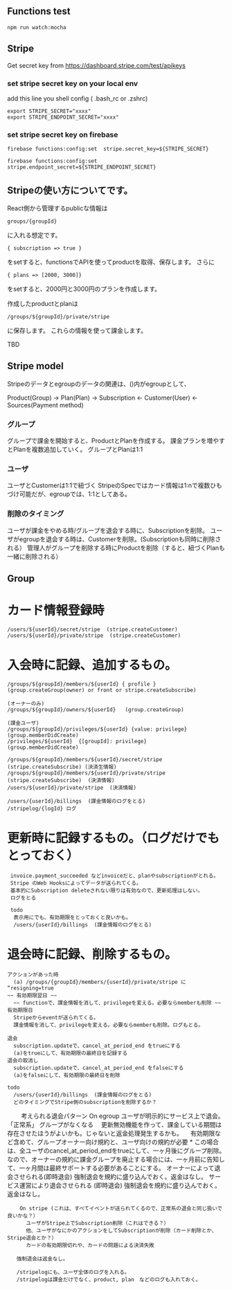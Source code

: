 
## Functions test

```
npm run watch:mocha
```

## Stripe

Get secret key from https://dashboard.stripe.com/test/apikeys

### set stripe secret key on your local env

add this line you shell config ( .bash_rc or .zshrc)

```
export STRIPE_SECRET="xxxx"
export STRIPE_ENDPOINT_SECRET="xxxx"

```

### set stripe secret key on firebase

```
firebase functions:config:set  stripe.secret_key=${STRIPE_SECRET}

firebase functions:config:set  stripe.endpoint_secret=${STRIPE_ENDPOINT_SECRET}

```



## Stripeの使い方についてです。

React側から管理するpublicな情報は

```
groups/{groupId}
```

に入れる想定です。
```
{ subscription => true }
```

をsetすると、functionsでAPIを使ってproductを取得、保存します。
さらに
```
{ plans => [2000, 3000]}
```
をsetすると、2000円と3000円のプランを作成します。

作成したproductとplanは
```
/groups/${groupId}/private/stripe
```
に保存します。
これらの情報を使って課金します。

TBD


## Stripe model

Stripeのデータとegroupのデータの関連は、()内がegroupとして、

Product(Group) -> Plan(Plan)  -> Subscription <- Customer(User) <- Sources(Payment method)


### グループ
グループで課金を開始すると、ProductとPlanを作成する。
課金プランを増やすとPlanを複数追加していく。
グループとPlanは1:1

### ユーザ
ユーザとCustomerは1:1で紐づく
StripeのSpecではカード情報は1:nで複数ひもづけ可能だが、egroupでは、1:1としてある。

### 削除のタイミング

ユーザが課金をやめる時/グループを退会する時に、Subscriptionを削除。
ユーザがegroupを退会する時は、Customerを削除。(Subscriptionも同時に削除される）
管理人がグループを削除する時にProductを削除（すると、紐づくPlanも一緒に削除される）

## Group

# カード情報登録時
    /users/${userId}/secret/stripe  (stripe.createCustomer)
    /users/${userId}/private/stripe  (stripe.createCustomer)

# 入会時に記録、追加するもの。
    /groups/${groupId}/members/${userId} { profile } (group.createGroup(owner) or front or stripe.createSubscribe)

    (オーナーのみ)
    /groups/${groupId}/owners/${userId}   (group.createGroup)

    (課金ユーザ)
    /groups/${groupId}/privileges/${userId} {value: privilege}  (group.memberDidCreate)
    /privileges/${userId}  {[groupId]: privilege}   (group.memberDidCreate)

    /groups/${groupId}/members/${userId}/secret/stripe (stripe.createSubscribe) (決済生情報)
    /groups/${groupId}/members/${userId}/private/stripe (stripe.createSubscribe)  (決済情報)
    /users/${userId}/private/stripe  (決済情報)
    
    /users/{userId}/billings  (課金情報のログをとる)
    /stripelog/{logId} ログ

# 更新時に記録するもの。（ログだけでもとっておく）
     invoice.payment_succeeded などinvoiceだと、planやsubscriptionがとれる。
     Stripe のWeb Hooksによってデータが送られてくる。
     基本的にSubscription deleteされない限りは有効なので、更新処理はしない。
     ログをとる
     
     todo
      表示用にでも、有効期限をとっておくと良いかも。
      /users/{userId}/billings  (課金情報のログをとる)
      
# 退会時に記録、削除するもの。
    アクションがあった時
      (a) /groups/{groupId}/members/{userId}/private/stripe に “resigning=true
    ~~ 有効期限翌日 ~~
      ~~ functionで、課金情報を消して、privilegeを変える。必要ならmemberも削除 ~~
    有効期限日
      Stripeからeventが送られてくる。
      課金情報を消して、privilegeを変える。必要ならmemberも削除。ログもとる。

    退会
      subscription.updateで、cancel_at_period_end をtrueにする
      (a)をtrueにして、有効期限の最終日を記録する
    退会の取消し
      subscription.updateで、cancel_at_period_end をfalseにする
      (a)をfalseにして、有効期限の最終日を削除

    todo
      /users/{userId}/billings  (課金情報のログをとる)
      どのタイミングでStripe側のsubscriptionを削除するか？

      

　　  考えられる退会パターン
        On egroup
          ユーザが明示的にサービス上で退会。「正常系」
          グループがなくなる
          　更新無効機能を作って、課金している期間は存在させたほうがよいかも。じゃないと返金処理発生するかも。
          　有効期限など含めて、グループオーナー向け規約と、ユーザ向けの規約が必要
            * この場合は、全ユーザのcancel_at_period_endをtrueにして、一ヶ月後にグループ削除。
            なので、オーナーの規約に課金グループを廃止する場合には、一ヶ月前に告知して、一ヶ月間は最終サポートする必要があることにする。
          オーナーによって退会させられる(即時退会)
            強制退会を規約に盛り込んでおく。返金はなし。
          サービス運営により退会させられる (即時退会)
            強制退会を規約に盛り込んでおく。返金はなし。
          
        On stripe (これは、すべてイベントが送られてくるので、正常系の退会と同じ扱いで良いかな？）
          ユーザがStripe上でSubscription削除（これはできる？）
          他、ユーザがなにかのアクションをしてSubscriptionが削除（カード削除とか、Stripe退会とか？）
          カードの有効期限切れや、カードの問題による決済失敗

       強制退会は返金なし。

       /stripelogにも、ユーザ全体のログを入れる。
       /stripelogは課金だけでなく、product, plan　などのログも入れておく。
       
     